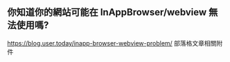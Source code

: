 ## 你知道你的網站可能在 InAppBrowser/webview 無法使用嗎?
https://blog.user.today/inapp-browser-webview-problem/
部落格文章相關附件


